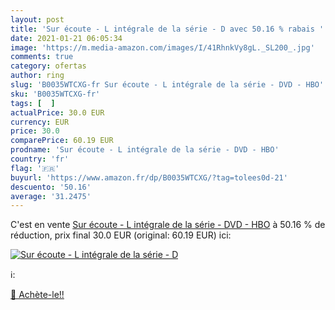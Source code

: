 ```yaml
---
layout: post
title: 'Sur écoute - L intégrale de la série - D avec 50.16 % rabais '
date: 2021-01-21 06:05:34
image: 'https://m.media-amazon.com/images/I/41RhnkVy8gL._SL200_.jpg'
comments: true
category: ofertas
author: ring
slug: 'B0035WTCXG-fr Sur écoute - L intégrale de la série - DVD - HBO'
sku: 'B0035WTCXG-fr'
tags: [  ]
actualPrice: 30.0 EUR
currency: EUR
price: 30.0
comparePrice: 60.19 EUR
prodname: 'Sur écoute - L intégrale de la série - DVD - HBO'
country: 'fr'
flag: '🇫🇷'
buyurl: 'https://www.amazon.fr/dp/B0035WTCXG/?tag=tolees0d-21'
descuento: '50.16'
average: '31.2475'
---
```


C'est en vente [Sur écoute - L intégrale de la série - DVD - HBO](https://www.amazon.fr/dp/B0035WTCXG/?tag=tolees0d-21)  à  50.16 % de réduction, prix final  30.0 EUR (original: 60.19 EUR) ici:

[![Sur écoute - L intégrale de la série - D](https://m.media-amazon.com/images/I/41RhnkVy8gL._SL200_.jpg)](https://www.amazon.fr/dp/B0035WTCXG/?tag=tolees0d-21)

ℹ️:


[🛒 Achète-le!!](https://www.amazon.fr/dp/B0035WTCXG/?tag=tolees0d-21)
